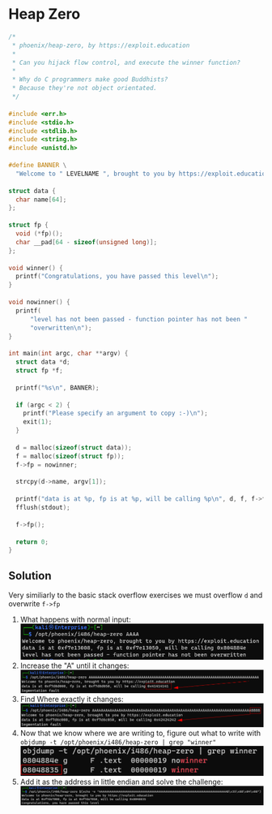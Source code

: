 # Heap Zero

```c
/*
 * phoenix/heap-zero, by https://exploit.education
 *
 * Can you hijack flow control, and execute the winner function?
 *
 * Why do C programmers make good Buddhists?
 * Because they're not object orientated.
 */

#include <err.h>
#include <stdio.h>
#include <stdlib.h>
#include <string.h>
#include <unistd.h>

#define BANNER \
  "Welcome to " LEVELNAME ", brought to you by https://exploit.education"

struct data {
  char name[64];
};

struct fp {
  void (*fp)();
  char __pad[64 - sizeof(unsigned long)];
};

void winner() {
  printf("Congratulations, you have passed this level\n");
}

void nowinner() {
  printf(
      "level has not been passed - function pointer has not been "
      "overwritten\n");
}

int main(int argc, char **argv) {
  struct data *d;
  struct fp *f;

  printf("%s\n", BANNER);

  if (argc < 2) {
    printf("Please specify an argument to copy :-)\n");
    exit(1);
  }

  d = malloc(sizeof(struct data));
  f = malloc(sizeof(struct fp));
  f->fp = nowinner;

  strcpy(d->name, argv[1]);

  printf("data is at %p, fp is at %p, will be calling %p\n", d, f, f->fp);
  fflush(stdout);

  f->fp();

  return 0;
}
```

## Solution

Very similiarly to the basic stack overflow exercises we must overflow `d` and overwrite `f->fp`

1. What happens with normal input: ![](img/heap_zero_0.png)
2. Increase the "A" until it changes: ![](img/heap_zero_1.png)
3. Find Where exactly it changes: ![](img/heap_zero_2.png)
4. Now that we know where we are writing to, figure out what to write with `objdump -t /opt/phoenix/i486/heap-zero | grep "winner"` ![](img/heap_zero_3.png)
5. Add it as the address in little endian and solve the challenge: ![](img/heap_zero_solve.png)